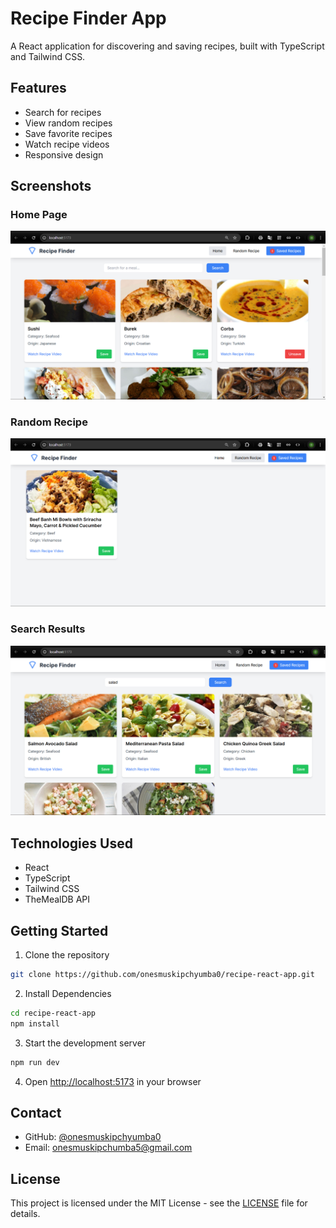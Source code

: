 # Recipe Finder App

A React application for discovering and saving recipes, built with TypeScript and Tailwind CSS.

## Features

- Search for recipes
- View random recipes
- Save favorite recipes
- Watch recipe videos
- Responsive design

## Screenshots

### Home Page
![Home Page](screenshots/home.png)

### Random Recipe
![Random Recipe](screenshots/random.png)

### Search Results
![Search Results](screenshots/search.png)

## Technologies Used

- React
- TypeScript
- Tailwind CSS
- TheMealDB API

## Getting Started

1. Clone the repository

```bash
git clone https://github.com/onesmuskipchyumba0/recipe-react-app.git
```
2. Install Dependencies
```bash
cd recipe-react-app
npm install
```
3. Start the development server
```bash
npm run dev
```
4. Open [http://localhost:5173](http://localhost:5173) in your browser

## Contact

- GitHub: [@onesmuskipchyumba0](https://github.com/onesmuskipchyumba0)
- Email: onesmuskipchumba5@gmail.com

## License

This project is licensed under the MIT License - see the [LICENSE](LICENSE) file for details.
